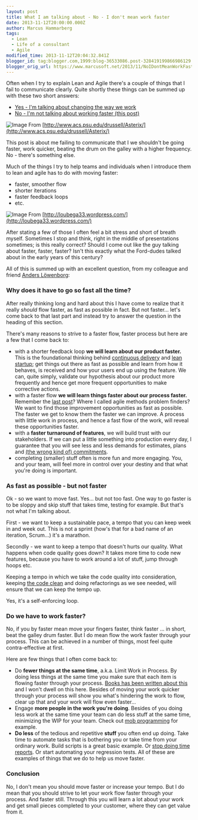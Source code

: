 ```yaml
---
layout: post
title: What I am talking about - No - I don't mean work faster
date: 2013-11-12T20:00:00.000Z
author: Marcus Hammarberg
tags:
  - Lean
  - Life of a consultant
  - Agile
modified_time: 2013-11-12T20:04:32.841Z
blogger_id: tag:blogger.com,1999:blog-36533086.post-328419199866986129
blogger_orig_url: https://www.marcusoft.net/2013/11/NoIDontMeanWorkFaster.html
---
```


Often when I try to explain Lean and Agile there's a couple of things that I fail to communicate clearly. Quite shortly these things can be summed up with these two short answers:

- [Yes - I'm talking about changing the way we work](https://www.marcusoft.net/2013/10/YesITalkAboutChange.html)
- [No - I'm not talking about working faster (this post)](https://www.marcusoft.net/2013/11/NoIDontMeanWorkFaster.html)

![Image](http://www.acs.psu.edu/drussell/Asterix/images/drum-row-1.jpg)
From [http://www.acs.psu.edu/drussell/Asterix/](http://www.acs.psu.edu/drussell/Asterix/)

This post is about me failing to communicate that I we shouldn't be going faster, work quicker, beating the drum on the galley with a higher frequency. No - there's something else.

Much of the things I try to help teams and individuals when I introduce them to lean and agile has to do with moving faster:

- faster, smoother flow
- shorter iterations
- faster feedback loops
- etc.

![Image](http://loubega33.files.wordpress.com/2011/01/modern-times026.jpg)
From [http://loubega33.wordpress.com/](http://loubega33.wordpress.com/)

After stating a few of those I often feel a bit stress and short of breath myself. Sometimes I stop and think, right in the middle of presentations sometimes; is this really correct? Should I come out like the guy talking about faster, faster, faster? Isn't this exactly what the Ford-dudes talked about in the early years of this century?

All of this is summed up with an excellent question, from my colleague and friend [Anders Löwenborg](https://twitter.com/anderslowenborg):

### Why does it have to go so fast all the time?

After really thinking long and hard about this I have come to realize that it really *should* flow faster, as fast as possible in fact. But not faster... let's come back to that last part and instead try to answer the question in the heading of this section.

There's many reasons to strive to a faster flow, faster process but here are a few that I come back to:

- with a shorter feedback loop **we will learn about our product faster.** This is the foundational thinking behind [continuous delivery](http://continuousdelivery.com/) and [lean startup](http://theleanstartup.com/); get things out there as fast as possible and learn from how it behaves, is received and how your users end up using the feature. We can, quite simply, validate our hypothesis about our product more frequently and hence get more frequent opportunities to make corrective actions.
- with a faster flow **we will learn things faster about our process faster.** Remember the [last post](https://www.marcusoft.net/2013/10/YesITalkAboutChange.html)? Where I called agile methods problem finders? We want to find those improvement opportunities as fast as possible. The faster we get to know them the faster we can improve. A process with little work in process, and hence a fast flow of the work, will reveal these opportunities faster.  
- with a **faster turnaround of features**, we will build trust with our stakeholders. If we can put a little something into production every day, I guarantee that you will see less and less demands for estimates, plans and [(the wrong kind of) commitments](https://www.marcusoft.net/2013/09/commitment-can-only-emerge-it-can-be.html).
- completing (smaller) stuff often is more fun and more engaging. You, and your team, will feel more in control over your destiny and that what you're doing is important.

### As fast as possible - but not faster

Ok - so we want to move fast. Yes... but not too fast. One way to go faster is to be sloppy and skip stuff that takes time, testing for example. But that's not what I'm talking about.

First - we want to keep a sustainable pace, a tempo that you can keep week in and week out. This is not a sprint (how's that for a bad name of an iteration, Scrum...) it's a marathon.

Secondly - we want to keep a tempo that doesn't hurts our quality. What happens when code quality goes down? It takes more time to code new features, because you have to work around a lot of stuff, jump through hoops etc.

Keeping a tempo in which we take the code quality into consideration, keeping [the code clean](http://www.amazon.com/Clean-Code-Handbook-Software-Craftsmanship/dp/0132350882) and doing refactorings as we see needed, will ensure that we can keep the tempo up.

Yes, it's a self-enforcing loop.

### Do we have to work faster?

No, if you by faster mean move your fingers faster, think faster ... in short, beat the galley drum faster. But I do mean flow the work faster through your process. This can be achieved in a number of things, most feel quite contra-effective at first.

Here are few things that I often come back to:  

- Do **fewer things at the same time**, a.k.a. Limit Work in Process. By doing less things at the same time you make sure that each item is flowing faster through your process. [Books has been written about this](http://bit.ly/theKanbanBook) and I won't dwell on this here. Besides of moving your work quicker through your process will show you what's hindering the work to flow, clear up that and your work will flow even faster...
- Engage **more people in the work you're doing**. Besides of you doing less work at the same time your team can do less stuff at the same time, minimizing the WIP for your team. Check out [mob programming](http://codebetter.com/marcushammarberg/2013/08/06/mob-programming/) for example.
- **Do less** of the tedious and repetitive **stuff** you often end up doing. Take time to automate tasks that is bothering you or take time from your ordinary work. Build scripts is a great basic example. Or [stop doing time reports](http://blog.crisp.se/2010/10/26/henrikkniberg/1288048980000). Or start automating your regression tests. All of these are examples of things that we do to help us move faster.

### Conclusion

No, I don't mean you should move faster or increase your tempo. But I do mean that you should strive to let your work flow faster through your process. And faster still. Through this you will learn a lot about your work and get small pieces completed to your customer, where they can get value from it.
